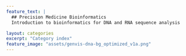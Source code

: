 ```yaml
---
feature_text: |
  ## Precision Medicine Bioinformatics
  Introduction to bioinformatics for DNA and RNA sequence analysis

layout: categories
excerpt: "Category index"
feature_image: "assets/genvis-dna-bg_optimized_v1a.png"
---
```

